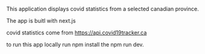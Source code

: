 This application displays covid statistics from a selected canadian province.

The app is buitl with next.js

covid statistics come from https://api.covid19tracker.ca

to run this app locally run npm install the npm run dev.
